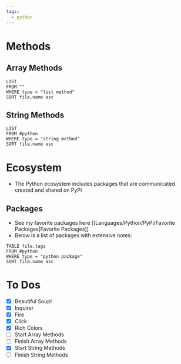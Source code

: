 ```yaml
---
tags:
  - python
---
```


# Methods

## Array Methods
```dataview
LIST
FROM ""
WHERE type = "list method"
SORT file.name asc
```
## String Methods
```dataview
LIST
FROM #python
WHERE type = "string method"
SORT file.name asc
```
# Ecosystem
- The Python ecosystem includes packages that are communicated created and shared on PyPi 
## Packages
- See my favorite packages here [[Languages/Python/PyPi/Favorite Packages|Favorite Packages]]
- Below is a list of packages with extensive notes:
```dataview
TABLE file.tags
FROM #python 
WHERE type = "python package"
SORT file.name asc
```

# To Dos
- [x] Beautiful Soup!
- [x] Inquirer
- [x] Fire
- [x] Click
- [x] Rich Colors
- [ ] Start Array Methods
- [ ] Finish Array Methods
- [x] Start String Methods
- [ ] Finish String Methods
